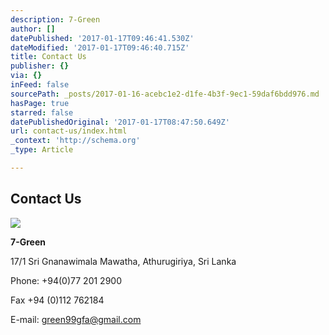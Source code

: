 ```yaml
---
description: 7-Green
author: []
datePublished: '2017-01-17T09:46:41.530Z'
dateModified: '2017-01-17T09:46:40.715Z'
title: Contact Us
publisher: {}
via: {}
inFeed: false
sourcePath: _posts/2017-01-16-acebc1e2-d1fe-4b3f-9ec1-59daf6bdd976.md
hasPage: true
starred: false
datePublishedOriginal: '2017-01-17T08:47:50.649Z'
url: contact-us/index.html
_context: 'http://schema.org'
_type: Article

---
```

## Contact Us
![](https://the-grid-user-content.s3-us-west-2.amazonaws.com/4a12b11d-af07-435d-b38d-dfa64c06cf4f.jpg)

**7-Green**

17/1 Sri Gnanawimala Mawatha, Athurugiriya, Sri Lanka

Phone: +94(0)77 201 2900

Fax +94 (0)112 762184

E-mail: green99gfa@gmail.com